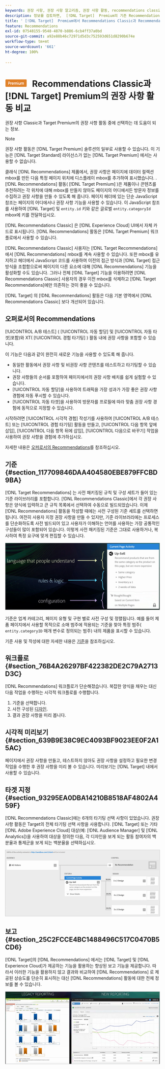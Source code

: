 ```yaml
---
keywords: 권장 사항, 권장 사항 알고리즘, 권장 사항 활동, recommendations classic
description: 정보를 검토하면,  [!DNL Target]  Premium의 기존 Recommendations Classic과 Recommendations 활동의 차이점을 이해하는 데 도움이 됩니다.
title: ' [!DNL Target]  Premium에서 Recommendations Classic과 Recommendations 간의 차이점은 무엇입니까?'
feature: Recommendations
exl-id: 07548155-9548-4870-b886-6cb4ff37a0bd
source-git-commit: a92e88b46c72971d5d3c752593d651d8290b674e
workflow-type: tm+mt
source-wordcount: '661'
ht-degree: 100%

---
```


# ![PREMIUM](/help/assets/premium.png) Recommendations Classic과 [!DNL Target] Premium의 권장 사항 활동 비교

권장 사항 Classic과 Target Premium의 권장 사항 활동 중에 선택하는 데 도움이 되는 정보.

>[!NOTE]
>
>권장 사항 활동은 [!DNL Target Premium] 솔루션의 일부로 사용할 수 있습니다. 이 기능은 [!DNL Target Standard] 라이선스가 없는 [!DNL Target Premium] 에서는 사용할 수 없습니다.

클래식 [!DNL Recommendations] 제품에서, 권장 사항은 페이지에 데이터 컬렉션 mbox를 만든 다음 특정 페이지 위치에 디스플레이 mbox를 추가하여 표시했습니다. . [!DNL Recommendations] 활동( [!DNL Target Premium] )은 제품이나 콘텐츠를 추천하려는 각 위치에 대해 mbox를 만들지 않아도 페이지의 어디에서든 방문자 정보를 수집하고 권장 사항을 만들 수 있도록 해 줍니다. 페이지 헤더에 있는 단순 JavaScript 참조는 페이지의 어디에서나 권장 사항 기능을 사용할 수 있습니다. 이 JavaScript 참조를 사용하여 [!DNL Target] 및 `entity.id` 키와 같은 글로벌 `entity.categoryId` mbox에 키를 전달하십시오.

[!DNL Recommendations Classic] 은 [!DNL Experience Cloud] UI에서 자체 카드로 표시됩니다. [!DNL Recommendations] 활동은 [!DNL Target Premium] 워크플로에서 사용할 수 있습니다.

[!DNL Recommendations Classic] 사용자는 [!DNL Target Recommendations]에서 [!DNL Recommendations] mbox를 계속 사용할 수 있습니다. 또한 mbox를 유지하고 헤더에서 JavaScript 코드를 사용하여 이전의 접근 방식과 [!DNL Target] 접근 방식을 조합함으로써 페이지의 다른 요소에 대해 [!DNL Recommendations] 기능을 활성화할 수도 있습니다. 그러나 전체 [!DNL Target] 기능을 이용하려면 [!DNL Recommendations Classic] 사용자의 경우 이전 mbox를 삭제하고 [!DNL Target Recommendations]에만 의존하는 것이 좋을 수 있습니다.

[!DNL Target] 의 [!DNL Recommendations] 활동은 다음 기본 영역에서 [!DNL Recommendations Classic] 보다 개선되어 있습니다.

## 오퍼로서의 Recommendations

[!UICONTROL A/B 테스트] ( [!UICONTROL 자동 할당] 및 [!UICONTROL 자동 타겟]포함)와 XT( [!UICONTROL 경험 타기팅] ) 활동 내에 권장 사항을 포함할 수 있습니다.

이 기능은 다음과 같이 완전히 새로운 기능을 사용할 수 있도록 해 줍니다.

* 동일한 활동에서 권장 사항 및 비권장 사항 콘텐츠를 테스트하고 타기팅할 수 있습니다.
* 권장 사항들의 순서를 포함하여 페이지에서의 권장 사항 배치를 쉽게 실험할 수 있습니다.
* [!UICONTROL 자동 할당]을 사용하여 트래픽을 가장 성과가 가장 좋은 권장 사항 경험에 자동 푸시할 수 있습니다.
* [!UICONTROL 자동 타겟]을 사용하여 방문자를 프로필에 따라 맞춤 권장 사항 경험에 동적으로 지정할 수 있습니다.

시작하려면 [!UICONTROL 시각적 경험] 작성기를 사용하여 [!UICONTROL A/B 테스트] 또는 [!UICONTROL 경험 타기팅] 활동을 만들고, [!UICONTROL 다음 항목 앞에 삽입], [!UICONTROL 다음 항목 뒤에 삽입], [!UICONTROL 다음으로 바꾸기] 작업을 사용하여 권장 사항을 경험에 추가하십시오.

자세한 내용은 [오퍼로서의 Recommendations](/help/c-recommendations/recommendations-as-an-offer.md)를 참조하십시오.

## 기준 {#section_117709846DAA404580EBE879FFCBD9BA}

[!DNL Target Recommendations] 는 사전 패키징된 규칙 및 구성 세트가 들어 있는 기준 라이브러리를 포함합니다. [!DNL Recommendations Classic]에서 각 권장 사항은 양식에 입력하고 큰 규칙 목록에서 선택하여 수동으로 빌드되었습니다. 이제 [!DNL Recommendations] 활동을 작성할 때에는 사전 구성된 기준 세트를 선택하면 됩니다. 여전히 사용자 지정 권장 사항을 만들 수 있지만, 기준 라이브러리에는 프로세스를 단순화하도록 사전 빌드되어 있고 사용자가 이해하는 언어를 사용하는 가장 공통적인 구성들이 많이 포함되어 있습니다. 이렇게 사전 패키징된 기준은 그대로 사용하거나, 복사하여 특정 요구에 맞게 편집할 수 있습니다.

![](assets/overview_criteria.png)

기준은 업계 카테고리, 페이지 유형 및 구현 별로 사전 구성 및 정렬됩니다. 예를 들어 제품 페이지에서 사용할 목적으로 소매 범주에 적용되는 기준을 찾아 특정 범주( `entity.categoryID` 매개 변수로 정의되는 범주) 내의 제품을 표시할 수 있습니다.

기준 사용 및 작성에 대한 자세한 내용은 [기준](/help/c-recommendations/c-algorithms/algorithms.md)을 참조하십시오.

## 워크플로 {#section_76B4A26297BF422382DE2C79A2713D3C}

[!DNL Recommendations] 워크플로가 단순해졌습니다. 복잡한 양식을 채우는 대신 다음 작업을 수행하는 시각적 워크플로를 수행합니다.

1. 기준을 선택합니다.
1. 사전 구성된 [디자인](/help/c-recommendations/c-design-overview/create-design.md#task_CC5BD28C364742218C1ACAF0D45E0E14).
1. 결과 권장 사항을 미리 봅니다.

## 시각적 미리보기 {#section_639B9E38C9EC4093BF9023EE0F2A15AC}

페이지에서 권장 사항을 만들고, 테스트하지 않아도 권장 사항을 설정하고 필요한 변경 작업을 수행한 후 권장 사항을 미리 볼 수 있습니다. 미리보기는 [!DNL Target] 내에서 사용할 수 있습니다.

## 타겟 지정 {#section_93295EA0DBA14210B8518AF4802A459F}

[!DNL Recommendations Classic]에는 6개의 타기팅 선택 사항이 있었습니다. 권장 사항 활동은 Target의 전체 타기팅 선택 사항을 사용합니다. [!DNL Target] 또는 기타 [!DNL Adobe Experience Cloud] 대상(예: [!DNL Audience Manager] 및 [!DNL Analytics])을 사용하여 대상을 정의한 다음, 각 디자인을 보게 되는 활동 참여자의 백분율과 통제군을 보게 되는 백분율을 선택하십시오.

![](assets/overview_targeting.png)

## 보고 {#section_25C2FCCE4BC1488496C517C0470B5CD6}

[!DNL Target]의 [!DNL Recommendations] 에서는 [!DNL Target] 및 [!DNL Experience Cloud]가 제공하는 기능을 활용하는 향상된 보고 기능을 제공합니다. 따라서 이러한 기능을 활용하지 않고 결과와 비교하여 [!DNL Recommendations] 로 제공된 상승도를 단순히 표시하는 대신 [!DNL Recommendations] 활동에 대한 전체 정보를 볼 수 있습니다.

![](assets/overview_report.png)
